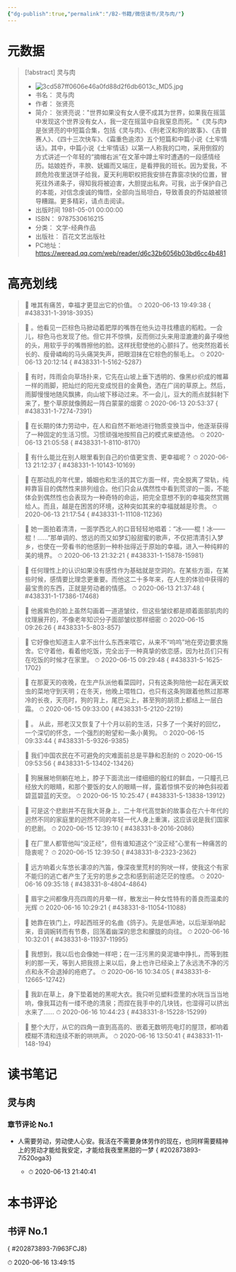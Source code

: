 ```yaml
---
{"dg-publish":true,"permalink":"/B2-书籍/微信读书/灵与肉/"}
---
```


# 元数据
> [!abstract] 灵与肉
> - ![3cd587ff0606e46a0fd88d2f6db6013c_MD5.jpg](/img/user/images/3cd587ff0606e46a0fd88d2f6db6013c_MD5.jpg)
> - 书名： 灵与肉
> - 作者： 张贤亮
> - 简介： 张贤亮说：&quot;世界如果没有女人便不成其为世界，如果我在摇篮中发现这个世界没有女人，我一定在摇篮中自我窒息而死。&quot;《灵与肉》是张贤亮的中短篇合集，包括《灵与肉》、《刑老汉和狗的故事》、《吉普赛人》、《四十三次快车》、《霜重色逾浓》五个短篇和中篇小说《土牢情话》。其中，中篇小说《土牢情话》以第一人称我的口吻，采用倒叙的方式讲述一个年轻的“摘帽右派”在文革中蹲土牢时遭遇的一段感情经历。姑娘姓乔，丰腴、妩媚而又端庄，是看押我的班长。因为爱我，不顾危险夜里送饼子给我，夏天利用职权把我安排在靠窗凉快的位置，冒死往外递条子，得知我将被迫害，大胆提出私奔。可我，出于保护自己的本能，对信念虔诚的悔悟，全部向当局坦白，导致善良的乔姑娘被领导糟蹋。更多精彩，请点击阅读。
> - 出版时间 1981-05-01 00:00:00
> - ISBN： 9787530616215
> - 分类： 文学-经典作品
> - 出版社： 百花文艺出版社
> - PC地址：https://weread.qq.com/web/reader/d6c32b6056b03bd6cc4b481

# 高亮划线



> 📌 唯其有痛苦，幸福才更显出它的价值。 
> ⏱ 2020-06-13 19:49:38
{ #438331-1-3918-3935}


> 📌 。他看见一匹棕色马掀动着肥厚的嘴唇在他头边寻找槽底的稻粒。一会儿，棕色马也发现了他。但它并不惊惧，反而侧过头来用湿漉漉的鼻子嗅他的头，用软乎乎的嘴唇擦他的脸。这样抚慰使他的心颤抖了。他突然抱着长长的、瘦骨嶙峋的马头痛哭失声，把眼泪抹在它棕色的鬃毛上。 
> ⏱ 2020-06-13 20:12:14
{ #438331-1-5162-5287}


> 📌 有时，阵雨会向草场扑来，它先在山坡上垂下透明的、像黑纱织成的帷幕一样的雨脚，把灿烂的阳光变成悦目的金黄色，洒在广阔的草原上。然后，雨脚慢慢地随风飘拂，向山坡下移动过来。不一会儿，豆大的雨点就斜射下来了，整个草原就像腾起一阵白蒙蒙的烟雾 
> ⏱ 2020-06-13 20:53:37
{ #438331-1-7274-7391}


> 📌 在长期的体力劳动中，在人和自然不断地进行物质变换当中，他逐渐获得了一种固定的生活习惯。习惯顽强地按照自己的模式来塑造他。 
> ⏱ 2020-06-13 21:05:58
{ #438331-1-8110-8170}


> 📌 有什么能比在别人眼里看到自己的价值更宝贵、更幸福呢？ 
> ⏱ 2020-06-13 21:12:37
{ #438331-1-10143-10169}


> 📌 在那动乱的年代里，婚姻也和生活的其它方面一样，完全脱离了常轨，纯粹靠盲目的偶然性来排列组合。他们只会从偶然性中看到荒谬的一面，不能体会到偶然性也会表现为一种奇特的命运，把完全意想不到的幸福突然赏赐给人。而且，越是在困苦的环境，这种突如其来的幸福就越是珍贵。 
> ⏱ 2020-06-13 21:17:54
{ #438331-1-11108-11236}


> 📌 她一面拍着清清，一面学西北人的口音轻轻地唱着：“冰——棍！冰——棍！……”那单调的、悠远的而又如梦幻般甜蜜的歌声，不仅把清清引入梦乡，也使在一旁看书的他感到一种朴拙得近于原始的幸福，进入一种纯粹的美的境界。 
> ⏱ 2020-06-13 21:32:21
{ #438331-1-15878-15981}


> 📌 任何理性上的认识如果没有感性作为基础就是空洞的。在某些方面，在某些时候，感情要比理念更重要。而他这二十多年来，在人生的体验中获得的最宝贵的东西，正就是劳动者的情感。 
> ⏱ 2020-06-13 21:37:48
{ #438331-1-17386-17468}




> 📌 他酱紫色的脸上虽然勾画着一道道皱纹，但这些皱纹都是顺着面部肌肉的纹理展开的，不像老年知识分子面部皱纹那样细密 
> ⏱ 2020-06-15 09:26:26
{ #438331-5-803-857}


> 📌 它好像也知道主人拿不出什么东西来喂它，从来不“呜呜”地在旁边要求施舍。它守着他，看着他吃饭，完全出于一种真挚的依恋感，因为社员们只有在吃饭的时候才在家里。 
> ⏱ 2020-06-15 09:29:48
{ #438331-5-1625-1702}


> 📌 在那夏天的夜晚，在生产队派他看菜园时，只有这条狗陪他一起在满天蚊虫的菜地守到天明；在冬天，他晚上喂牲口，也只有这条狗跟着他熬过那寒冷的长夜，天亮时，狗的背上，尾巴尖上，甚至狗的胡须上都结上一层白霜。 
> ⏱ 2020-06-15 09:33:00
{ #438331-5-2120-2219}


> 📌 。 
    从此，邢老汉又恢复了十个月以前的生活，只多了一个美好的回忆，一个深切的怀念，一个强烈的盼望和一条小黄狗。 
> ⏱ 2020-06-15 09:33:44
{ #438331-5-9326-9385}


> 📌 我们中国农民在不可避免的灾难面前总是平静和忍耐的 
> ⏱ 2020-06-15 09:53:56
{ #438331-5-13402-13426}


> 📌 狗展展地侧躺在地上，脖子下面流出一缕细细的殷红的鲜血，一只瞳孔已经放大的眼睛，和那个要饭的女人的眼睛一样，露着惊惧不安的神色斜视着碧蓝碧蓝的天空。 
> ⏱ 2020-06-15 10:25:47
{ #438331-5-13838-13912}




> 📌 可是这个悲剧并不在我大哥身上，二十年代高觉新的故事会在六十年代的迥然不同的家庭里的迥然不同的年轻一代人身上重演，这应该说是我们国家的悲剧。 
> ⏱ 2020-06-15 12:39:10
{ #438331-8-2016-2086}


> 📌 在厂里人都管他叫“没正经”，但有谁知道这个“没正经”心里有一种痛苦的隐衷呢？ 
> ⏱ 2020-06-15 12:39:50
{ #438331-8-2323-2362}


> 📌 远方响着火车悠长凄凉的汽笛，像深夜里荒村的狗吠一样，使我这个有家不能归的逃亡者产生了无穷的思乡之念和感到前途茫茫的惶惑。 
> ⏱ 2020-06-16 09:35:18
{ #438331-8-4804-4864}


> 📌 眉宇之间都像月亮四周的月晕一样，散发出一种女性特有的善良而温柔的光辉 
> ⏱ 2020-06-16 10:29:21
{ #438331-8-11054-11088}


> 📌 她靠在铁门上，哼起西班牙的名曲《鸽子》。先是低声地，以后渐渐响起来，音调婉转而有节奏，回荡着幽深的思念和朦胧的向往。 
> ⏱ 2020-06-16 10:32:01
{ #438331-8-11937-11995}


> 📌 我想到，我以后也会像她一样吧；在一汪污黑的臭泥塘中挣扎，而等到胜利的那一天，等到人把我捞上来以后，身上也许已经染上了永远洗不净的污点和永不会退掉的疮疤了。 
> ⏱ 2020-06-16 10:34:05
{ #438331-8-12665-12742}


> 📌 我趴在草上，身下垫着她的黑呢大衣。我只听见塑料壶里的水咣当当当地响，像我耳边有一缕不绝的清泉；而捏在我手中的几块钱，也湿得可以挤出水来了…… 
> ⏱ 2020-06-16 10:44:23
{ #438331-8-15228-15299}




> 📌 整个大厅，从它的四角一直到高高的、嵌着无数明亮电灯的屋顶，都响着模糊不清和连续不断的哄哄声。 
> ⏱ 2020-06-16 13:50:41
{ #438331-11-148-194}


# 读书笔记

## 灵与肉

### 章节评论 No.1
- 人需要劳动，劳动使人心安。我活在不需要身体劳作的现在，也同样需要精神上的劳动才能给我安定，才能给我夜里黑甜的一梦
{ #202873893-7i520oga3}

    - ⏱ 2020-06-13 21:40:41    
# 本书评论

## 书评 No.1 

{ #202873893-7i963FCJ8}

⏱ 2020-06-16 13:49:15
